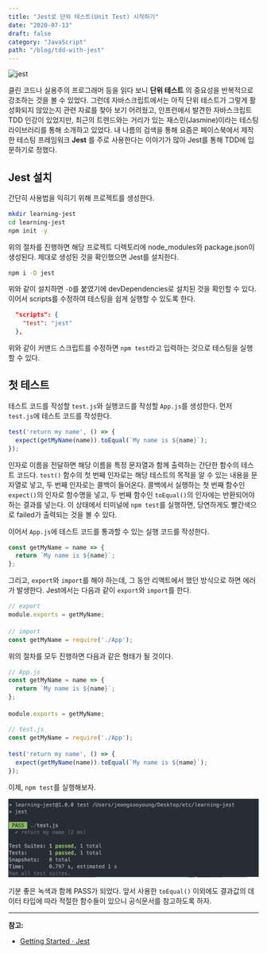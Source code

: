 ```yaml
---
title: "Jest로 단위 테스트(Unit Test) 시작하기"
date: "2020-07-13"
draft: false
category: "JavaScript"
path: "/blog/tdd-with-jest"
---
```


![jest](https://miro.medium.com/max/1200/1*Q26gw-kNzOXUqZKRr04T-g.png)

클린 코드나 실용주의 프로그래머 등을 읽다 보니 **단위 테스트** 의 중요성을 반복적으로 강조하는 것을 볼 수 있었다. 그런데 자바스크립트에서는 아직 단위 테스트가 그렇게 활성화되지 않았는지 관련 자료를 찾아 보기 어려웠고, 인프런에서 발견한 자바스크립트 TDD 인강이 있었지만, 최근의 트렌드와는 거리가 있는 재스민(Jasmine)이라는 테스팅 라이브러리를 통해 소개하고 있었다.
내 나름의 검색을 통해 요즘은 페이스북에서 제작한 테스팅 프레임워크 **Jest** 를 주로 사용한다는 이야기가 많아 Jest를 통해 TDD에 입문하기로 정했다.

## Jest 설치
간단히 사용법을 익히기 위해 프로젝트를 생성한다.

```bash
mkdir learning-jest
cd learning-jest
npm init -y
```

위의 절차를 진행하면 해당 프로젝트 디렉토리에 node_modules와 package.json이 생성된다. 제대로 생성된 것을 확인했으면 Jest를 설치한다.

```bash
npm i -D jest
```

위와 같이 설치하면 `-D`를 붙였기에 devDependencies로 설치된 것을 확인할 수 있다.
이어서 scripts를 수정하여 테스팅을 쉽게 실행할 수 있도록 한다.

```json
  "scripts": {
    "test": "jest"
  },
```

위와 같이 커맨드 스크립트를 수정하면 `npm test`라고 입력하는 것으로 테스팅을 실행할 수 있다.

## 첫 테스트
테스트 코드를 작성할 `test.js`와 실행코드를 작성할 `App.js`를 생성한다. 먼저 `test.js`에 테스트 코드를 작성한다.

```js
test('return my name', () => {
  expect(getMyName(name)).toEqual(`My name is ${name}`);
});
```

인자로 이름을 전달하면 해당 이름을 특정 문자열과 함께 출력하는 간단한 함수의 테스트 코드다.
`test()` 함수의 첫 번째 인자로는 해당 테스트의 목적을 알 수 있는 내용을 문자열로 넣고, 두 번째 인자로는 콜백이 들어온다.
콜백에서 실행하는 첫 번째 함수인 `expect()`의 인자로 함수명을 넣고, 두 번째 함수인 `toEqual()`의 인자에는 반환되어야 하는 결과를 넣는다.
이 상태에서 터미널에 `npm test`를 실행하면, 당연하게도 빨간색으로 failed가 출력되는 것을 볼 수 있다.

이어서 `App.js`에 테스트 코드를 통과할 수 있는 실행 코드를 작성한다.

```js
const getMyName = name => {
  return `My name is ${name}`;
};
```

그리고, `export`와 `import`를 해야 하는데, 그 동안 리액트에서 했던 방식으로 하면 에러가 발생한다. Jest에서는 다음과 같이 `export`와 `import`를 한다.

```js
// export
module.exports = getMyName;

// import
const getMyName = require('./App');
```

위의 절차를 모두 진행하면 다음과 같은 형태가 될 것이다.

```js
// App.js
const getMyName = name => {
  return `My name is ${name}`;
};

module.exports = getMyName;
```

```js
// test.js
const getMyName = require('./App');

test('return my name', () => {
  expect(getMyName(name)).toEqual(`My name is ${name}`);
});
```

이제, `npm test`를 실행해보자.

![pass](https://github.com/codeAmeba/amebalab/blob/master/src/images/first-test.png?raw=true)

기분 좋은 녹색과 함께 PASS가 되었다.
앞서 사용한 `toEqual()` 이외에도 결과값의 데이터 타입에 따라 적절한 함수들이 있으니 공식문서를 참고하도록 하자.

***

**참고:**
- [Getting Started · Jest](https://jestjs.io/docs/en/getting-started.html)